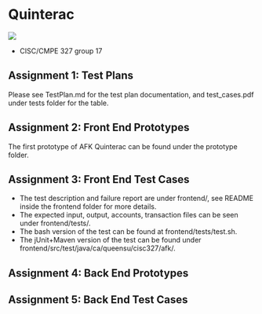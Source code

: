# Quinterac
[![](https://github.com/rykrr/Quinterac/workflows/Quinterac%20CI/badge.svg)](https://github.com/rykrr/Quinterac/actions)

- CISC/CMPE 327 group 17
## Assignment 1: Test Plans
Please see TestPlan.md for the test plan documentation, and test_cases.pdf under tests folder for the table.

## Assignment 2: Front End Prototypes
The first prototype of AFK Quinterac can be found under the prototype folder.

## Assignment 3: Front End Test Cases
- The test description and failure report are under frontend/, see README inside the frontend folder for more details.
- The expected input, output, accounts, transaction files can be seen under frontend/tests/.
- The bash version of the test can be found at frontend/tests/test.sh.
- The jUnit+Maven version of the test can be found under frontend/src/test/java/ca/queensu/cisc327/afk/.

## Assignment 4: Back End Prototypes

## Assignment 5: Back End Test Cases
